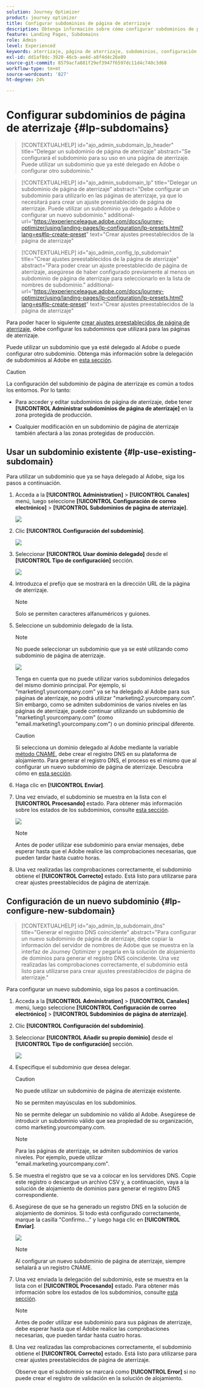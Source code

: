 ```yaml
---
solution: Journey Optimizer
product: journey optimizer
title: Configurar subdominios de página de aterrizaje
description: Obtenga información sobre cómo configurar subdominios de página de aterrizaje con Journey Optimizer
feature: Landing Pages, Subdomains
role: Admin
level: Experienced
keywords: aterrizaje, página de aterrizaje, subdominios, configuración
exl-id: dd1af8dc-3920-46cb-ae4d-a8f4d4c26e89
source-git-commit: 8579acfa881f29ef3947f6597dc11d4c740c3d68
workflow-type: tm+mt
source-wordcount: '827'
ht-degree: 24%

---
```


# Configurar subdominios de página de aterrizaje {#lp-subdomains}

>[!CONTEXTUALHELP]
>id="ajo_admin_subdomain_lp_header"
>title="Delegar un subdominio de página de aterrizaje"
>abstract="Se configurará el subdominio para su uso en una página de aterrizaje. Puede utilizar un subdominio que ya esté delegado en Adobe o configurar otro subdominio."

>[!CONTEXTUALHELP]
>id="ajo_admin_subdomain_lp"
>title="Delegar un subdominio de página de aterrizaje"
>abstract="Debe configurar un subdominio para utilizarlo en las páginas de aterrizaje, ya que lo necesitará para crear un ajuste preestablecido de página de aterrizaje. Puede utilizar un subdominio ya delegado a Adobe o configurar un nuevo subdominio."
>additional-url="https://experienceleague.adobe.com/docs/journey-optimizer/using/landing-pages/lp-configuration/lp-presets.html?lang=es#lp-create-preset" text="Crear ajustes preestablecidos de la página de aterrizaje"

>[!CONTEXTUALHELP]
>id="ajo_admin_config_lp_subdomain"
>title="Crear ajustes preestablecidos de la página de aterrizaje"
>abstract="Para poder crear un ajuste preestablecido de página de aterrizaje, asegúrese de haber configurado previamente al menos un subdominio de página de aterrizaje para seleccionarlo en la lista de nombres de subdominio."
>additional-url="https://experienceleague.adobe.com/docs/journey-optimizer/using/landing-pages/lp-configuration/lp-presets.html?lang=es#lp-create-preset" text="Crear ajustes preestablecidos de la página de aterrizaje"

Para poder hacer lo siguiente [crear ajustes preestablecidos de página de aterrizaje](lp-presets.md), debe configurar los subdominios que utilizará para las páginas de aterrizaje.

Puede utilizar un subdominio que ya esté delegado al Adobe o puede configurar otro subdominio. Obtenga más información sobre la delegación de subdominios al Adobe en [esta sección](../configuration/delegate-subdomain.md).

>[!CAUTION]
>
>La configuración del subdominio de página de aterrizaje es común a todos los entornos. Por lo tanto:
>
>* Para acceder y editar subdominios de página de aterrizaje, debe tener **[!UICONTROL Administrar subdominios de página de aterrizaje]** en la zona protegida de producción.
>
> * Cualquier modificación en un subdominio de página de aterrizaje también afectará a las zonas protegidas de producción.

## Usar un subdominio existente {#lp-use-existing-subdomain}

Para utilizar un subdominio que ya se haya delegado al Adobe, siga los pasos a continuación.

1. Acceda a la **[!UICONTROL Administration]** > **[!UICONTROL Canales]** menú, luego seleccione **[!UICONTROL Configuración de correo electrónico]** > **[!UICONTROL Subdominios de página de aterrizaje]**.

   ![](assets/lp_access-subdomains.png)

1. Clic **[!UICONTROL Configuración del subdominio]**.

   ![](assets/lp_set-up-subdomain.png)

1. Seleccionar **[!UICONTROL Usar dominio delegado]** desde el **[!UICONTROL Tipo de configuración]** sección.

   ![](assets/lp_use-delegated-subdomain.png)

1. Introduzca el prefijo que se mostrará en la dirección URL de la página de aterrizaje.

   >[!NOTE]
   >
   >Solo se permiten caracteres alfanuméricos y guiones.

1. Seleccione un subdominio delegado de la lista.

   >[!NOTE]
   >
   >No puede seleccionar un subdominio que ya se esté utilizando como subdominio de página de aterrizaje.

   <!--Capital letters are not allowed in subdomains. TBC by PM-->

   ![](assets/lp_prefix-and-subdomain.png)

   Tenga en cuenta que no puede utilizar varios subdominios delegados del mismo dominio principal. Por ejemplo, si &quot;marketing1.yourcompany.com&quot; ya se ha delegado al Adobe para sus páginas de aterrizaje, no podrá utilizar &quot;marketing2.yourcompany.com&quot;. Sin embargo, como se admiten subdominios de varios niveles en las páginas de aterrizaje, puede continuar utilizando un subdominio de &quot;marketing1.yourcompany.com&quot; (como &quot;email.marketing1.yourcompany.com&quot;) o un dominio principal diferente.

   >[!CAUTION]
   >
   >Si selecciona un dominio delegado al Adobe mediante la variable [método CNAME](../configuration/delegate-subdomain.md#cname-subdomain-delegation), debe crear el registro DNS en su plataforma de alojamiento. Para generar el registro DNS, el proceso es el mismo que al configurar un nuevo subdominio de página de aterrizaje. Descubra cómo en [esta sección](#lp-configure-new-subdomain).

1. Haga clic en **[!UICONTROL Enviar]**.

1. Una vez enviado, el subdominio se muestra en la lista con el **[!UICONTROL Procesando]** estado. Para obtener más información sobre los estados de los subdominios, consulte [esta sección](../configuration/about-subdomain-delegation.md#access-delegated-subdomains).<!--Same statuses?-->

   ![](assets/lp_subdomain-processing.png)

   >[!NOTE]
   >
   >Antes de poder utilizar ese subdominio para enviar mensajes, debe esperar hasta que el Adobe realice las comprobaciones necesarias, que pueden tardar hasta cuatro horas.<!--Learn more in [this section](delegate-subdomain.md#subdomain-validation).-->

1. Una vez realizadas las comprobaciones correctamente, el subdominio obtiene el **[!UICONTROL Correcto]** estado. Está listo para utilizarse para crear ajustes preestablecidos de página de aterrizaje.

## Configuración de un nuevo subdominio {#lp-configure-new-subdomain}

>[!CONTEXTUALHELP]
>id="ajo_admin_lp_subdomain_dns"
>title="Generar el registro DNS coincidente"
>abstract="Para configurar un nuevo subdominio de página de aterrizaje, debe copiar la información del servidor de nombres de Adobe que se muestra en la interfaz de Journey Optimizer y pegarla en la solución de alojamiento de dominios para generar el registro DNS coincidente. Una vez realizadas las comprobaciones correctamente, el subdominio está listo para utilizarse para crear ajustes preestablecidos de página de aterrizaje."

Para configurar un nuevo subdominio, siga los pasos a continuación.

1. Acceda a la **[!UICONTROL Administration]** > **[!UICONTROL Canales]** menú, luego seleccione **[!UICONTROL Configuración de correo electrónico]** > **[!UICONTROL Subdominios de página de aterrizaje]**.

1. Clic **[!UICONTROL Configuración del subdominio]**.

1. Seleccionar **[!UICONTROL Añadir su propio dominio]** desde el **[!UICONTROL Tipo de configuración]** sección.

   ![](assets/lp_add-your-own-subdomain.png)

1. Especifique el subdominio que desea delegar.

   >[!CAUTION]
   >
   >No puede utilizar un subdominio de página de aterrizaje existente.
   >
   >No se permiten mayúsculas en los subdominios.

   No se permite delegar un subdominio no válido al Adobe. Asegúrese de introducir un subdominio válido que sea propiedad de su organización, como marketing.yourcompany.com.

   >[!NOTE]
   >
   >Para las páginas de aterrizaje, se admiten subdominios de varios niveles. Por ejemplo, puede utilizar &quot;email.marketing.yourcompany.com&quot;.

1. Se muestra el registro que se va a colocar en los servidores DNS. Copie este registro o descargue un archivo CSV y, a continuación, vaya a la solución de alojamiento de dominios para generar el registro DNS correspondiente.

1. Asegúrese de que se ha generado un registro DNS en la solución de alojamiento de dominios. Si todo está configurado correctamente, marque la casilla &quot;Confirmo...&quot; y luego haga clic en **[!UICONTROL Enviar]**.

   ![](assets/lp_add-your-own-subdomain-confirm.png)

   >[!NOTE]
   >
   >Al configurar un nuevo subdominio de página de aterrizaje, siempre señalará a un registro CNAME.

1. Una vez enviada la delegación del subdominio, este se muestra en la lista con el **[!UICONTROL Procesando]** estado. Para obtener más información sobre los estados de los subdominios, consulte [esta sección](../configuration/about-subdomain-delegation.md#access-delegated-subdomains).<!--Same statuses?-->

   >[!NOTE]
   >
   >Antes de poder utilizar ese subdominio para sus páginas de aterrizaje, debe esperar hasta que el Adobe realice las comprobaciones necesarias, que pueden tardar hasta cuatro horas.<!--Learn more in [this section](#subdomain-validation).-->

1. Una vez realizadas las comprobaciones correctamente, el subdominio obtiene el **[!UICONTROL Correcto]** estado. Está listo para utilizarse para crear ajustes preestablecidos de página de aterrizaje.

   Observe que el subdominio se marcará como **[!UICONTROL Error]** si no puede crear el registro de validación en la solución de alojamiento.

